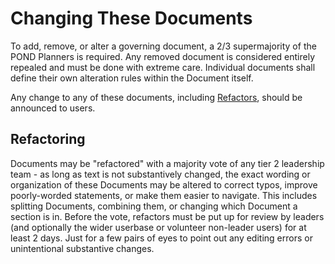 # Changing These Documents

To add, remove, or alter a governing document, a 2/3 supermajority of the POND Planners is required. Any removed document is considered entirely repealed and must be done with extreme care. Individual documents shall define their own alteration rules within the Document itself.

Any change to any of these documents, including [Refactors](#refactoring), should be announced to users.

## Refactoring

Documents may be "refactored" with a majority vote of any tier 2 leadership team - as long as text is not substantively changed, the exact wording or organization of these Documents may be altered to correct typos, improve poorly-worded statements, or make them easier to navigate. This includes splitting Documents, combining them, or changing which Document a section is in. Before the vote, refactors must be put up for review by leaders (and optionally the wider userbase or volunteer non-leader users) for at least 2 days. Just for a few pairs of eyes to point out any editing errors or unintentional substantive changes.